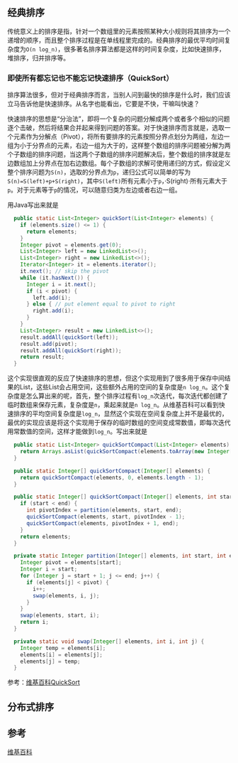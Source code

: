## 经典排序
传统意义上的排序是指，针对一个数组里的元素按照某种大小规则将其排序为一个递增的顺序，而且整个排序过程是在单线程里完成的。经典排序的最优平均时间复杂度为`O(n log_n)`，很多著名排序算法都是这样的时间复杂度，比如快速排序，堆排序，归并排序等。

### 即使所有都忘记也不能忘记快速排序（QuickSort）

排序算法很多，但对于经典排序而言，当别人问到最快的排序是什么时，我们应该立马告诉他是快速排序。从名字也能看出，它要是不快，干嘛叫快速？

快速排序的思想是“分治法”，即将一个复杂的问题分解成两个或者多个相似的问题逐个击破，然后将结果合并起来得到问题的答案。对于快速排序而言就是，选取一个元素作为分解点（Pivot），将所有要排序的元素按照分界点划分为两组，左边一组为小于分界点的元素，右边一组为大于的，这样整个数组的排序问题被分解为两个子数组的排序问题，当这两个子数组的排序问题解决后，整个数组的排序就是左边数组加上分界点在加右边数组。每个子数组的求解可使用递归的方式，假设定义整个排序问题为`S(n)`，选取的分界点为`p`，递归公式可以简单的写为`S(n)=S(left)+p+S(right)`，其中`S(left)`所有元素小于`p`，·S(right)·所有元素大于`p`。对于元素等于`p`的情况，可以随意归类为左边或者右边一组。

用Java写出来就是
```Java
  public static List<Integer> quickSort(List<Integer> elements) {
    if (elements.size() <= 1) {
      return elements;
    }
    Integer pivot = elements.get(0);
    List<Integer> left = new LinkedList<>();
    List<Integer> right = new LinkedList<>();
    Iterator<Integer> it = elements.iterator();
    it.next(); // skip the pivot
    while (it.hasNext()) {
      Integer i = it.next();
      if (i < pivot) {
        left.add(i);
      } else { // put element equal to pivot to right
        right.add(i);
      }
    }
    List<Integer> result = new LinkedList<>();
    result.addAll(quickSort(left));
    result.add(pivot);
    result.addAll(quickSort(right));
    return result;
  }
```
这个实现很直观的反应了快速排序的思想，但这个实现用到了很多用于保存中间结果的List，这些List会占用空间，这些额外占用的空间的复杂度是`n log_n`。这个复杂度是怎么算出来的呢，首先，整个排序过程有`log_n`次迭代，每次迭代都创建了临时数组来保存元素，复杂度是`n`，乘起来就是`n log_n`。从维基百科可以看到快速排序的平均空间复杂度是`log_n`，显然这个实现在空间复杂度上并不是最优的，最优的实现应该是将这个实现用于保存的临时数组的空间变成常数值，即每次迭代用常数值的空间，这样才能做到`log_n`。写出来就是

```Java
  public static List<Integer> quickSortCompact(List<Integer> elements) {
    return Arrays.asList(quickSortCompact(elements.toArray(new Integer[0])));
  }

  public static Integer[] quickSortCompact(Integer[] elements) {
    return quickSortCompact(elements, 0, elements.length - 1);
  }

  public static Integer[] quickSortCompact(Integer[] elements, int start, int end) {
    if (start < end) {
      int pivotIndex = partition(elements, start, end);
      quickSortCompact(elements, start, pivotIndex - 1);
      quickSortCompact(elements, pivotIndex + 1, end);
    }
    return elements;
  }

  private static Integer partition(Integer[] elements, int start, int end) {
    Integer pivot = elements[start];
    Integer i = start;
    for (Integer j = start + 1; j <= end; j++) {
      if (elements[j] < pivot) {
        i++;
        swap(elements, i, j);
      }
    }
    swap(elements, start, i);
    return i;
  }

  private static void swap(Integer[] elements, int i, int j) {
    Integer temp = elements[i];
    elements[i] = elements[j];
    elements[j] = temp;
  }
```

参考：[维基百科QuickSort](https://en.wikipedia.org/wiki/Quicksort)
## 分布式排序

## 参考
[维基百科](https://en.wikipedia.org/wiki/Sorting_algorithm)
